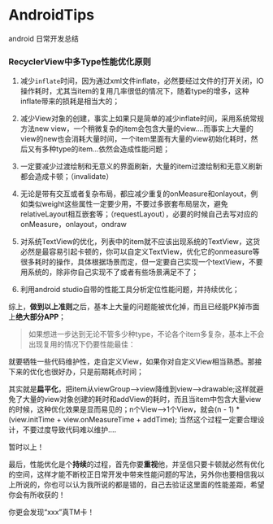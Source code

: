 # AndroidTips
android 日常开发总结

### RecyclerView中多Type性能优化原则  

1. 减少`inflate`时间，因为通过xml文件inflate，必然要经过文件的打开关闭，IO操作耗时，尤其当item的复用几率很低的情况下，随着type的增多，这种inflate带来的损耗是相当大的；

2. 减少View对象的创建，事实上如果只是简单的减少inflate时间，采用系统常规方法new view，一个稍微复杂的item会包含大量的view....而事实上大量的view的new也会消耗大量时间，一个item里面有大量的view初始化耗时，然后又有多种type的item...依然会造成性能问题；

3. 一定要减少过渡绘制和无意义的界面刷新，大量的item过渡绘制和无意义刷新都会造成卡顿；（invalidate）

4. 无论是带有交互或者复杂布局，都应减少重复的onMeasure和onlayout，例如类似weight这些属性一定要少用，不要过多嵌套布局层次，避免relativeLayout相互嵌套等；（requestLayout），必要的时候自己去写对应的onMeasure，onlayout，ondraw

5. 对系统TextView的优化，列表中的item就不应该出现系统的TextView，这货必然是最容易引起卡顿的，你可以自定义TextView，优化它的onmeasure等很多耗时的操作，具体根据场景而定，但一定要自己实现一个textView，不要用系统的，除非你自己实现不了或者有些场景满足不了；

6. 利用android studio自带的性能工具分析定位性能问题，并持续优化；

综上，**做到以上准则**之后，基本上大量的问题能被优化掉，而且已经能PK掉市面上**绝大部分APP**；

> 如果想进一步达到无论不管多少种type，不论各个item多复杂，基本上不会出现复用的情况下仍要性能最佳：

就要牺牲一些代码维护性，走自定义View，如果你对自定义View相当熟悉。那接下来的优化也很好办，只是前期耗点时间；

其实就是**扁平化**，把item从viewGroup—>view降维到view—->drawable;这样就避免了大量的view对象创建的耗时和addView的耗时，而且当item中包含大量view的时候，这种优化效果是显而易见的；n个View—>1个View，就会(n - 1)  * (view.initTime + view.onMeasureTime + addTime); 当然这个过程一定要合理设计，不要过度导致代码难以维护....

暂时以上！

最后，性能优化是个**持续**的过程，首先你要**重视**他，并坚信只要卡顿就必然有优化的空间，这样才能不断校正日常开发中带来性能问题的写法，另外你也要相信我以上所说的，你也可以认为我所说的都是错的，自己去验证这里面的性能差距，希望你会有所收获的！

你更会发现“xxx”真TM卡！
